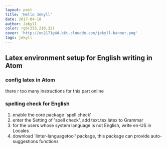 ```yaml
---
layout: post
title: 'Hello Jekyll'
date: 2017-04-18
author: Jekyll
color: rgb(255,210,32)
cover: 'http://on2171g4d.bkt.clouddn.com/jekyll-banner.png'
tags: jekyll
---
```

## Latex environment setup for English writing in Atom

### config latex in Atom
there r too many instructions for this part online

### spelling check for English
1. enable the core package 'spell check'
2. enter the Setting of 'spell check', add text.tex.latex to Grammar
3. for the users whose system language is not English, write en-US in Locales
4. download 'linter-languagetool' package, this package can provide auto-suggestions functions
